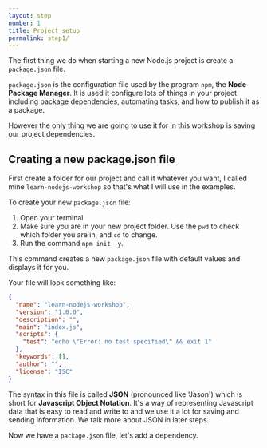 ```yaml
---
layout: step
number: 1
title: Project setup
permalink: step1/
---
```


The first thing we do when starting a new Node.js project is create a `package.json` file.

`package.json` is the configuration file used by the program `npm`, the **Node Package Manager**.  It is used it configure lots of things in your project including package dependencies, automating tasks, and how to publish it as a package.  

However the only thing we are going to use it for in this workshop is saving our project dependencies.

## Creating a new package.json file

First create a folder for our project and call it whatever you want, I called mine `learn-nodejs-workshop` so that's what I will use in the examples.

To create your new `package.json` file:

1. Open your terminal
2. Make sure you are in your new project folder.  Use the `pwd` to check which folder you are in, and `cd` to change.
3. Run the command `npm init -y`.

This command creates a new `package.json` file with default values and displays it for you.  

Your file will look something like:

```json
{
  "name": "learn-nodejs-workshop",
  "version": "1.0.0",
  "description": "",
  "main": "index.js",
  "scripts": {
    "test": "echo \"Error: no test specified\" && exit 1"
  },
  "keywords": [],
  "author": "",
  "license": "ISC"
}
```

The syntax in this file is called **JSON** (pronounced like 'Jason') which is short for **Javascript Object Notation**. It's a way of representing Javascript data that is easy to read and write to and we use it a lot for saving and sending information.  We talk more about JSON in later steps.

Now we have a `package.json` file, let's add a dependency.
